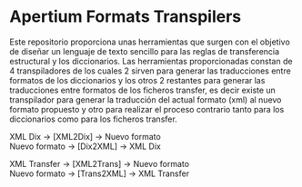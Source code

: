 Apertium Formats Transpilers
============================

Este repositorio proporciona unas herramientas que surgen con el objetivo de diseñar un lenguaje de texto sencillo para las reglas de transferencia estructural y los diccionarios. Las herramientas proporcionadas constan de 4 transpiladores de los cuales 2 sirven para generar las traducciones entre formatos de los diccionarios y los otros 2 restantes para generar las traducciones entre formatos de los ficheros transfer, es decir existe un transpilador para generar la traducción del actual formato (xml) al nuevo formato propuesto y otro para realizar el proceso contrario tanto para los diccionarios como para los ficheros transfer.

XML Dix -> [XML2Dix] -> Nuevo formato  
Nuevo formato -> [Dix2XML] -> XML Dix    

XML Transfer -> [XML2Trans] -> Nuevo formato  
Nuevo formato -> [Trans2XML] -> XML Transfer
